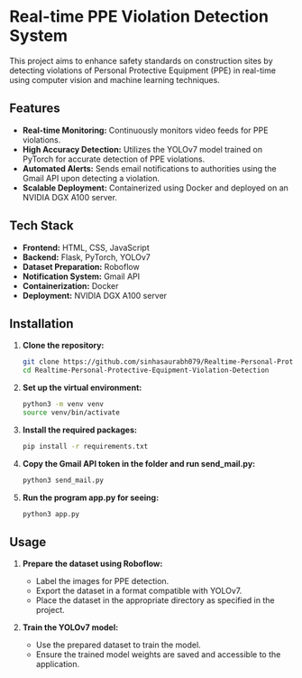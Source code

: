
# Real-time PPE Violation Detection System

This project aims to enhance safety standards on construction sites by detecting violations of Personal Protective Equipment (PPE) in real-time using computer vision and machine learning techniques.

## Features

- **Real-time Monitoring:** Continuously monitors video feeds for PPE violations.
- **High Accuracy Detection:** Utilizes the YOLOv7 model trained on PyTorch for accurate detection of PPE violations.
- **Automated Alerts:** Sends email notifications to authorities using the Gmail API upon detecting a violation.
- **Scalable Deployment:** Containerized using Docker and deployed on an NVIDIA DGX A100 server.

## Tech Stack

- **Frontend:** HTML, CSS, JavaScript
- **Backend:** Flask, PyTorch, YOLOv7
- **Dataset Preparation:** Roboflow
- **Notification System:** Gmail API
- **Containerization:** Docker
- **Deployment:** NVIDIA DGX A100 server

## Installation

1. **Clone the repository:**
    ```sh
    git clone https://github.com/sinhasaurabh079/Realtime-Personal-Protective-Equipment-Violation-Detection.git
    cd Realtime-Personal-Protective-Equipment-Violation-Detection
    ```

2. **Set up the virtual environment:**
    ```sh
    python3 -m venv venv
    source venv/bin/activate
    ```

3. **Install the required packages:**
    ```sh
    pip install -r requirements.txt
    ```

4. **Copy the Gmail API token in the folder and run send_mail.py:**
    ```sh
    python3 send_mail.py
    ```
5. **Run the program app.py for seeing:**
    ```sh
    python3 app.py
    ```


## Usage

1. **Prepare the dataset using Roboflow:**
    - Label the images for PPE detection.
    - Export the dataset in a format compatible with YOLOv7.
    - Place the dataset in the appropriate directory as specified in the project.

2. **Train the YOLOv7 model:**
    - Use the prepared dataset to train the model.
    - Ensure the trained model weights are saved and accessible to the application.

